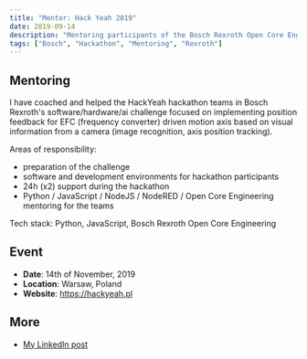 ```yaml
---
title: "Mentor: Hack Yeah 2019"
date: 2019-09-14
description: "Mentoring participants of the Bosch Rexroth Open Core Engineering challenge."
tags: ["Bosch", "Hackathon", "Mentoring", "Rexroth"]
---
```


## Mentoring

I have coached and helped the HackYeah hackathon teams in Bosch Rexroth's software/hardware/ai challenge focused on implementing position feedback for EFC (frequency converter) driven motion axis based on visual information from a camera (image recognition, axis position tracking).

Areas of responsibility:
- preparation of the challenge
- software and development environments for hackathon participants
- 24h (x2) support during the hackathon
- Python / JavaScript / NodeJS / NodeRED / Open Core Engineering mentoring for the teams

Tech stack: Python, JavaScript, Bosch Rexroth Open Core Engineering

## Event

- **Date**: 14th of November, 2019
- **Location**: Warsaw, Poland
- **Website**: https://hackyeah.pl

## More

- [My LinkedIn post](https://www.linkedin.com/feed/update/urn:li:activity:6579315335646842880/)
